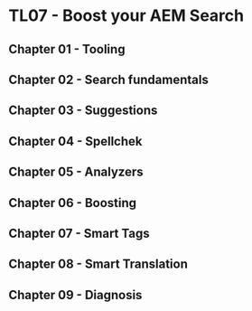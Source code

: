 # TL07 - Boost your AEM Search
## Chapter 01 - Tooling
## Chapter 02 - Search fundamentals
## Chapter 03 - Suggestions
## Chapter 04 - Spellchek
## Chapter 05 - Analyzers
## Chapter 06 - Boosting
## Chapter 07 - Smart Tags
## Chapter 08 - Smart Translation
## Chapter 09 - Diagnosis
